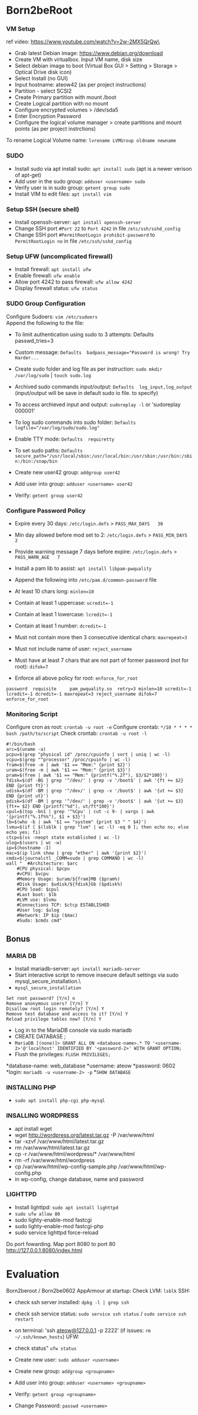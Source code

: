 # Born2beRoot

### VM Setup
ref video: https://www.youtube.com/watch?v=2w-2MX5QrQw\
* Grab latest Debian image: https://www.debian.org/download
* Create VM with virtualbox. Input VM name, disk size
* Select debian image to boot (Virtual Box GUI > Setting > Storage > Optical Drive disk icon)
* Select Install (no GUI)
* Input hostname: ateow42 (as per project instructions)
* Partition - select SCSI2
* Create Primary partition with mount /boot
* Create Logical partition with no mount
* Configure encrypted volumes > /dev/sda5
* Enter Encryption Password 
* Configure the logical volume manager > create partitions and mount points (as per project instrctions)

To rename Logical Volume name: `lvrename LVMGroup oldname newname`

### SUDO
* Install sudo via apt install sudo: `apt install sudo` (apt is a newer verison of apt-get)
* Add user in the sudo group: `adduser <username> sudo`
* Verify user is in sudo group: `getent group sudo`
* Install VIM to edit files: `apt install vim`

### Setup SSH (secure shell)
* Install openssh-server: `apt install openssh-server`
* Change SSH port `#Port 22` to `Port 4242` in file `/etc/ssh/sshd_config`
* Change SSH port `#PermitRootLogin prohibit-password` to `PermitRootLogin no` in file `/etc/ssh/sshd_config`

### Setup UFW (uncomplicated firewall)
* Install firewall: `apt install ufw`
* Enable firewall: `ufw enable`
* Allow port 4242 to pass firewall: `ufw allow 4242`
* Display firewall status: `ufw status`

### SUDO Group Configuration
Configure Sudoers: `vim /etc/sudoers`\
Append the following to the file:
* To limit authentication using sudo to 3 attempts: Defaults  passwd_tries=3
* Custom message: `Defaults  badpass_message="Password is wrong! Try Harder...`
* Create sudo folder and log file as per instruction: `sudo mkdir /var/log/sudo` | `touch sudo.log`
* Archived sudo commands input/output: `Defaults  log_input,log_output` (input/output will be save in default sudo io file. to specify)
* To access archieved input and output: `sudoreplay -l` or 'sudoreplay 000001' 
* To log sudo commands into sudo folder: `Defaults  logfile="/var/log/sudo/sudo.log"`
* Enable TTY mode: `Defaults  requiretty`
* To set sudo paths: `Defaults  secure_path="/usr/local/sbin:/usr/local/bin:/usr/sbin:/usr/bin:/sbin:/bin:/snap/bin`

* Create new user42 group: `addgroup user42`
* Add user into group: `adduser <username> user42`
* Verify: `getent group user42`
  
### Configure Password Policy
* Expire every 30 days: `/etc/login.defs` > `PASS_MAX_DAYS   30`
* Min day allowed before mod set to 2: `/etc/login.defs` > `PASS_MIN_DAYS   2`
* Provide warning message 7 days before expire: `/etc/login.defs` > `PASS_WARN_AGE   7`
  
* Install a pam lib to assist: `apt install libpam-pwquality`
* Append the following into `/etc/pam.d/common-password` file 
* At least 10 chars long: `minlen=10`
* Contain at least 1 uppercase: `ucredit=-1`
* Contain at least 1 lowercase: `lcredit=-1`
* Contain at least 1 number: `dcredit=-1`
* Must not contain more then 3 consecutive identical chars: `maxrepeat=3`
* Must not include name of user: `reject_username`
* Must have at least 7 chars that are not part of former password (not for root): `difok=7`
* Enforce all above policy for root: `enforce_for_root`

`password  requisite     pam_pwquality.so  retry=3 minlen=10 ucredit=-1 lcredit=-1 dcredit=-1 maxrepeat=3 reject_username difok=7 enforce_for_root`

### Monitoring Script
Configure cron as root: `crontab -u root -e`
Configure crontab: `*/10 * * * * bash /path/to/script`
Check crontab: `crontab -u root -l`
```
#!/bin/bash
arc=$(uname -a)
pcpu=$(grep "physical id" /proc/cpuinfo | sort | uniq | wc -l) 
vcpu=$(grep "^processor" /proc/cpuinfo | wc -l)
fram=$(free -m | awk '$1 == "Mem:" {print $2}')
uram=$(free -m | awk '$1 == "Mem:" {print $3}')
pram=$(free | awk '$1 == "Mem:" {printf("%.2f"), $3/$2*100}')
fdisk=$(df -BG | grep '^/dev/' | grep -v '/boot$' | awk '{ft += $2} END {print ft}')
udisk=$(df -BM | grep '^/dev/' | grep -v '/boot$' | awk '{ut += $3} END {print ut}')
pdisk=$(df -BM | grep '^/dev/' | grep -v '/boot$' | awk '{ut += $3} {ft+= $2} END {printf("%d"), ut/ft*100}')
cpul=$(top -bn1 | grep '^%Cpu' | cut -c 9- | xargs | awk '{printf("%.1f%%"), $1 + $3}')
lb=$(who -b | awk '$1 == "system" {print $3 " " $4}')
lvmu=$(if [ $(lsblk | grep "lvm" | wc -l) -eq 0 ]; then echo no; else echo yes; fi)
ctcp=$(ss -neopt state established | wc -l)
ulog=$(users | wc -w)
ip=$(hostname -I)
mac=$(ip link show | grep "ether" | awk '{print $2}')
cmds=$(journalctl _COMM=sudo | grep COMMAND | wc -l)
wall "	#Architecture: $arc
	#CPU physical: $pcpu
	#vCPU: $vcpu
	#Memory Usage: $uram/${fram}MB ($pram%)
	#Disk Usage: $udisk/${fdisk}Gb ($pdisk%)
	#CPU load: $cpul
	#Last boot: $lb
	#LVM use: $lvmu
	#Connections TCP: $ctcp ESTABLISHED
	#User log: $ulog
	#Network: IP $ip ($mac)
	#Sudo: $cmds cmd"
```
## Bonus

### MARIA DB
* Install mariadb-server: `apt install mariadb-server`
* Start interactive script to remove insecure default settings via sudo mysql_secure_installation.\
* `mysql_secure_installation`
```
Set root password? [Y/n] n
Remove anonymous users? [Y/n] Y
Disallow root login remotely? [Y/n] Y
Remove test database and access to it? [Y/n] Y
Reload privilege tables now? [Y/n] Y
```
* Log in to the MariaDB console via sudo mariadb
* CREATE DATABASE <database-name>;
* `MariaDB [(none)]> GRANT ALL ON <database-name>.* TO '<username-2>'@'localhost' IDENTIFIED BY '<password-2>' WITH GRANT OPTION;`
* Flush the privileges: `FLUSH PRIVILEGES;`

*database-name: web_database
*username: ateow
*password: 0602
*login: `mariadb -u <username-2> -p`
*`SHOW DATABASE`

### INSTALLING PHP
* `sudo apt install php-cgi php-mysql`

### INSALLING WORDPRESS
* apt install wget
* wget http://wordpress.org/latest.tar.gz -P /var/www/html
* tar -xzvf /var/www/html/latest.tar.gz
* rm /var/www/html/latest.tar.gz
* cp -r /var/www/html/wordpress/* /var/www/html
* rm -rf /var/www/html/wordpress
* cp /var/www/html/wp-config-sample.php /var/www/html/wp-config.php
* in wp-config, change database, name and password

### LIGHTTPD
* Install lighttpd: `sudo apt install lighttpd`
* `sudo ufw allow 80`
* sudo lighty-enable-mod fastcgi
* sudo lighty-enable-mod fastcgi-php
* sudo service lighttpd force-reload

Do port fowarding. Map port 8080 to port 80\
http://127.0.0.1:8080/index.html


# Evaluation
Born2beroot / Born2be0602
AppArmour at startup:
Check LVM: `lsblk`
SSH:
* check ssh server installed: `dpkg -l | grep ssh`
* check ssh service status: `sudo service ssh status` / `sudo service ssh restart`
* on terminal: 'ssh ateow@127.0.0.1 -p 2222' (if issues: `rm ~/.ssh/known_hosts`)
UFW:
* check status" `ufw status`

* Create new user: `sudo adduser <username>`
* Create new group: `addgroup <groupname>`
* Add user into group: `adduser <username> <groupname>`
* Verify: `getent group <groupname>`
* Change Password: `passwd <username>`
